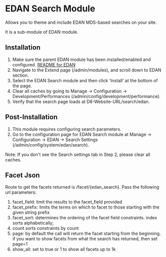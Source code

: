 # EDAN Search Module

Allows you to theme and include EDAN MDS-based searches on your site.

It is a sub-module of EDAN module.

## Installation

1. Make sure the parent EDAN module has been installed/enabled and configured.
[README for EDAN](https://github.com/Smithsonian/d8-edan-module)
2. Navigate to the Extend page (/admin/modules), and scroll down to EDAN section.
3. Select the EDAN Search module and then click 'Install' at the bottom of
   the page.
4. Clear all caches by going to Manage -> Configuration ->
Development/Performances (/admin/config/development/performance).
5. Verify that the search page loads at D8-Website-URL/search/edan.

## Post-Installation

1. This module requires configuring search parameters.
2. Go to the configuration page for EDAN Search module at Manage ->
Configuration -> EDAN -> Search Settings (/admin/config/system/edan/search).

Note: If you don't see the Search settings tab in Step 2, please clear all
caches.

## Facet Json
Route to get the facets returned is /facet/{edan_search}.  Pass the following url parameters:
1. facet_field: limit the results to the facet_field provided
2. facet_prefix:  limits the terms on which to facet to those starting with the given string prefix
3. facet_sort:  determines the ordering of the facet field constraints. index sorts alphabetically;
4. count sorts constraints by count
5. page: by default the call will return the facet starting from the beginning.  if you want to show
facets from what the search has returned, then set page=1
6. show_all: set to true or 1 to show all facets up to 1k
